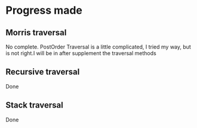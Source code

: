 # Progress made

## Morris traversal

No complete.
PostOrder Traversal is a little complicated, I tried my way, but is not right.I will be in after supplement the traversal methods

## Recursive traversal

Done

## Stack traversal

Done
